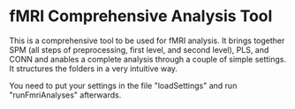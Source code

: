 # fMRI Comprehensive Analysis Tool

This is a comprehensive tool to be used for fMRI analysis. It brings together SPM (all steps of preprocessing, first level, and second level), PLS, and CONN and anables a complete analysis through a couple of simple settings. It structures the folders in a very intuitive way.

You need to put your settings in the file "loadSettings" and run "runFmriAnalyses" afterwards.
